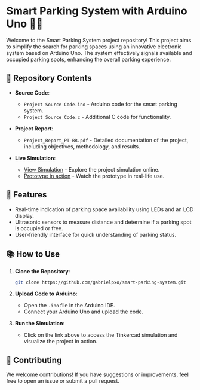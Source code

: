 # Smart Parking System with Arduino Uno 🚗💡

Welcome to the Smart Parking System project repository! This project aims to simplify the search for parking spaces using an innovative electronic system based on Arduino Uno. The system effectively signals available and occupied parking spots, enhancing the overall parking experience.

## 📁 Repository Contents

- **Source Code**: 
  - `Project Source Code.ino` - Arduino code for the smart parking system.
  - `Project Source Code.c` - Additional C code for functionality.
  
- **Project Report**: 
  - `Project_Report_PT-BR.pdf` - Detailed documentation of the project, including objectives, methodology, and results.

- **Live Simulation**: 
  - [View Simulation](https://www.tinkercad.com/things/0xyCRo41mDL-smart-parking-system-prototype?sharecode=Ya88zzOrnppEOfIksRCJSFWlmfy0ysIs2XnnYa-uOyI) - Explore the project simulation online.
  - [Prototype in action](https://www.youtube.com/shorts/NRfeo6ia5ls) - Watch the prototype in real-life use.

## 🚀 Features

- Real-time indication of parking space availability using LEDs and an LCD display.
- Ultrasonic sensors to measure distance and determine if a parking spot is occupied or free.
- User-friendly interface for quick understanding of parking status.

## 📚 How to Use

1. **Clone the Repository**:
   ```bash
   git clone https://github.com/gabrielpxo/smart-parking-system.git
   ```

2. **Upload Code to Arduino**:
   - Open the `.ino` file in the Arduino IDE.
   - Connect your Arduino Uno and upload the code.

3. **Run the Simulation**:
   - Click on the link above to access the Tinkercad simulation and visualize the project in action.

## 🤝 Contributing

We welcome contributions! If you have suggestions or improvements, feel free to open an issue or submit a pull request.

```
